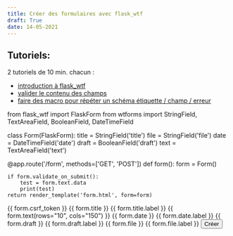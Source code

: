 ```yaml
---
title: Créer des formulaires avec flask_wtf
draft: True
date: 14-05-2021
---
```



## Tutoriels:

2 tutoriels de 10 min. chacun :

- [introduction à flask_wtf](https://www.youtube.com/watch?v=vzaXBm-ZVOQ)
- [valider le contenu des champs](https://www.youtube.com/watch?v=jR2aFKuaOBs)
- [faire des macro pour répéter un schéma étiquette / champ / erreur](https://www.youtube.com/watch?v=J9O0v-iM0TE)

from flask_wtf import FlaskForm
from wtforms import StringField, TextAreaField, BooleanField, DateTimeField

class Form(FlaskForm):
    title = StringField('title')
    file = StringField('file')
    date = DateTimeField('date')
    draft = BooleanField('draft')
    text = TextAreaField('text')

@app.route('/form', methods=['GET', 'POST'])
def form():
    form = Form()

    if form.validate_on_submit():
        test = form.text.data
        print(test)
    return render_template('form.html', form=form)

<form method="POST" action="{{ url_for('form') }}">
    {{ form.csrf_token }}
    {{ form.title }}
    {{ form.title.label }}
    {{ form.text(rows="10", cols="150") }}
    {{ form.date }}
    {{ form.date.label }}
    {{ form.draft }}
    {{ form.draft.label }}
    {{ form.file }}
    {{ form.file.label }}
    <input type="submit" value="Créer">
</form>